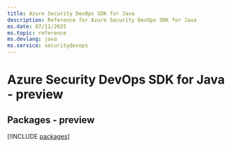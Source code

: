 ```yaml
---
title: Azure Security DevOps SDK for Java
description: Reference for Azure Security DevOps SDK for Java
ms.date: 07/11/2025
ms.topic: reference
ms.devlang: java
ms.service: securitydevops
---
```

# Azure Security DevOps SDK for Java - preview
## Packages - preview
[!INCLUDE [packages](security-devops-index.md)]